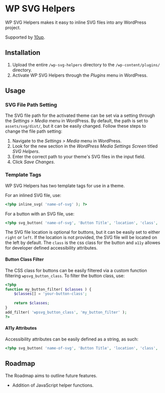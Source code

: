# WP SVG Helpers
WP SVG Helpers makes it easy to inline SVG files into any WordPress project.

Supported by [10up](https://10up.com).

## Installation
1. Upload the entire `/wp-svg-helpers` directory to the `/wp-content/plugins/` directory.
2. Activate WP SVG Helpers through the _Plugins_ menu in WordPress.

## Usage

### SVG File Path Setting
The SVG file path for the activated theme can be set via a setting through the _Settings > Media_ menu in WordPress. By default, the path is set to `assets/svg/dist/`, but it can be easily changed. Follow these steps to change the file path setting:

1. Navigate to the _Settings > Media_ menu in WordPress.
2. Look for the new section in the _WordPress Media Settings Screen_ titled _SVG Helpers_.
3. Enter the correct path to your theme's SVG files in the input field.
4. Click _Save Changes_.

### Template Tags
WP SVG Helpers has two template tags for use in a theme.

For an inlined SVG file, use:
```php
<?php inline_svg( 'name-of-svg' ); ?>
```

For a button with an SVG file, use:
```php
<?php svg_button( 'name-of-svg', 'Button Title', 'location', 'class', 'a11y' ); ?>
```
The SVG file location is optional for buttons, but it can be easily set to either `right` or `left`. If the location is not provided, the SVG file will be located on the left by default.
The `class` is the css class for the button and `a11y` allowes for developer defined accessibility attributes.


#### Button Class Filter
The CSS class for buttons can be easily filtered via a custom function filtering `wpsvg_button_class`. To filter the button class, use:
```php
<?php
function my_button_filter( $classes ) {
    $classes[] = 'your-button-class';
   
    return $classes;
}
add_filter( 'wpsvg_button_class', 'my_button_filter' );
?>
```

#### A11y Attributes
Accessibility attributes can be easily defined as a string, as such:
```php
<?php svg_button( 'name-of-svg', 'Button Title', 'location', 'class', 'aria-pressed=false' ); ?>
``` 

## Roadmap
The Roadmap aims to outline future features.

* Addition of JavaScript helper functions.
